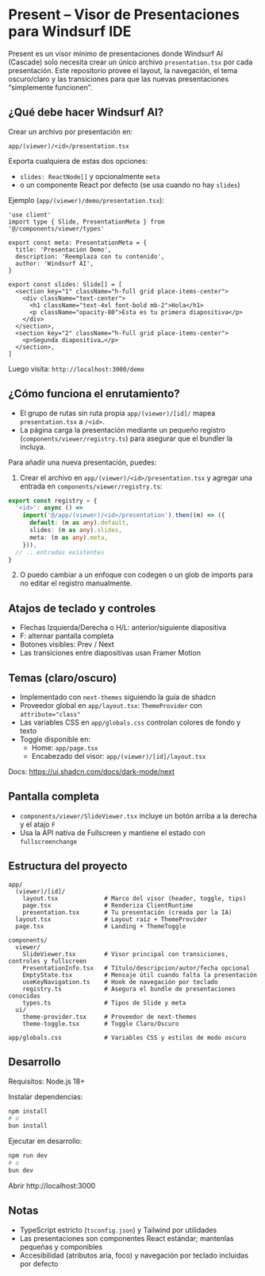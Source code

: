 # Present – Visor de Presentaciones para Windsurf IDE

Present es un visor mínimo de presentaciones donde Windsurf AI (Cascade) solo necesita crear un único archivo `presentation.tsx` por cada presentación. Este repositorio provee el layout, la navegación, el tema oscuro/claro y las transiciones para que las nuevas presentaciones “simplemente funcionen”.

## ¿Qué debe hacer Windsurf AI?

Crear un archivo por presentación en:

`app/(viewer)/<id>/presentation.tsx`

Exporta cualquiera de estas dos opciones:

- `slides: ReactNode[]` y opcionalmente `meta`
- o un componente React por defecto (se usa cuando no hay `slides`)

Ejemplo (`app/(viewer)/demo/presentation.tsx`):

```tsx
'use client'
import type { Slide, PresentationMeta } from '@/components/viewer/types'

export const meta: PresentationMeta = {
  title: 'Presentación Demo',
  description: 'Reemplaza con tu contenido',
  author: 'Windsurf AI',
}

export const slides: Slide[] = [
  <section key="1" className="h-full grid place-items-center">
    <div className="text-center">
      <h1 className="text-4xl font-bold mb-2">Hola</h1>
      <p className="opacity-80">Esta es tu primera diapositiva</p>
    </div>
  </section>,
  <section key="2" className="h-full grid place-items-center">
    <p>Segunda diapositiva…</p>
  </section>,
]
```

Luego visita: `http://localhost:3000/demo`

## ¿Cómo funciona el enrutamiento?

- El grupo de rutas sin ruta propia `app/(viewer)/[id]/` mapea `presentation.tsx` a `/<id>`.
- La página carga la presentación mediante un pequeño registro (`components/viewer/registry.ts`) para asegurar que el bundler la incluya.

Para añadir una nueva presentación, puedes:

1) Crear el archivo en `app/(viewer)/<id>/presentation.tsx` y agregar una entrada en `components/viewer/registry.ts`:

```ts
export const registry = {
  '<id>': async () =>
    import('@/app/(viewer)/<id>/presentation').then((m) => ({
      default: (m as any).default,
      slides: (m as any).slides,
      meta: (m as any).meta,
    })),
  // ...entradas existentes
}
```

2) O puedo cambiar a un enfoque con codegen o un glob de imports para no editar el registro manualmente.

## Atajos de teclado y controles

- Flechas Izquierda/Derecha o H/L: anterior/siguiente diapositiva
- F: alternar pantalla completa
- Botones visibles: Prev / Next
- Las transiciones entre diapositivas usan Framer Motion

## Temas (claro/oscuro)

- Implementado con `next-themes` siguiendo la guía de shadcn
- Proveedor global en `app/layout.tsx`: `ThemeProvider` con `attribute="class"`
- Las variables CSS en `app/globals.css` controlan colores de fondo y texto
- Toggle disponible en:
  - Home: `app/page.tsx`
  - Encabezado del visor: `app/(viewer)/[id]/layout.tsx`

Docs: https://ui.shadcn.com/docs/dark-mode/next

## Pantalla completa

- `components/viewer/SlideViewer.tsx` incluye un botón arriba a la derecha y el atajo `F`
- Usa la API nativa de Fullscreen y mantiene el estado con `fullscreenchange`

## Estructura del proyecto

```
app/
  (viewer)/[id]/
    layout.tsx             # Marco del visor (header, toggle, tips)
    page.tsx               # Renderiza ClientRuntime
    presentation.tsx       # Tu presentación (creada por la IA)
  layout.tsx               # Layout raíz + ThemeProvider
  page.tsx                 # Landing + ThemeToggle

components/
  viewer/
    SlideViewer.tsx        # Visor principal con transiciones, controles y fullscreen
    PresentationInfo.tsx   # Título/descripcion/autor/fecha opcional
    EmptyState.tsx         # Mensaje útil cuando falta la presentación
    useKeyNavigation.ts    # Hook de navegación por teclado
    registry.ts            # Asegura el bundle de presentaciones conocidas
    types.ts               # Tipos de Slide y meta
  ui/
    theme-provider.tsx     # Proveedor de next-themes
    theme-toggle.tsx       # Toggle Claro/Oscuro

app/globals.css            # Variables CSS y estilos de modo oscuro
```

## Desarrollo

Requisitos: Node.js 18+

Instalar dependencias:

```bash
npm install
# o
bun install
```

Ejecutar en desarrollo:

```bash
npm run dev
# o
bun dev
```

Abrir http://localhost:3000

## Notas

- TypeScript estricto (`tsconfig.json`) y Tailwind por utilidades
- Las presentaciones son componentes React estándar; mantenlas pequeñas y componibles
- Accesibilidad (atributos aria, foco) y navegación por teclado incluidas por defecto

